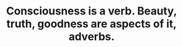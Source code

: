 ---
title: Consciousness is a verb. Beauty, truth, goodness are aspects of it, adverbs.
tags: TMWT consciousness
---